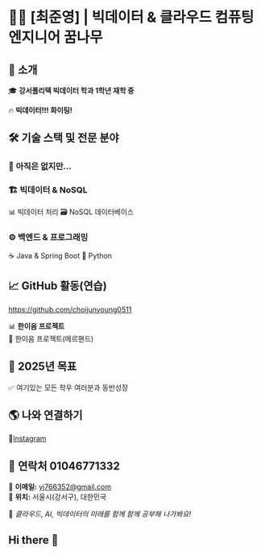 # 👨‍🔧 [최준영] | 빅데이터 & 클라우드 컴퓨팅 엔지니어 꿈나무  

## 🚀 소개  
🎓 **강서폴리텍 빅데이터 학과 1학년 재학 중**  
    
🔥 **빅데이터!!! 화이팅!**  

## 🛠 기술 스택 및 전문 분야  
### 📡 **아직은 없지만...**   

### 🏗 **빅데이터 & NoSQL**  
📊 빅데이터 처리
🗃 NoSQL 데이터베이스 

### ⚙️ **백엔드 & 프로그래밍**  
☕ Java & Spring Boot
🐍 Python

## 📈 GitHub 활동(연습)  
https://github.com/choijunyoung0511

📊 **한이음 프로젝트**  
🔹 한이음 프로젝트(메르핸드)

## 🎯 2025년 목표  
✅ 여기있는 모든 학우 여러분과 동반성장 

## 🌎 나와 연결하기  
🔹[Instagram](#)
## 📧 연락처  01046771332
📩 **이메일:** yj766352@gmail.com  
📍 **위치:** 서울시(강서구), 대한민국  

🚀 *클라우드, AI, 빅데이터의 미래를 함께 함께 공부해 나가봐요!*  

## Hi there 👋
